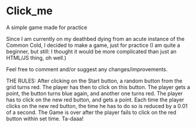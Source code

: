 # Click_me
A simple game made for practice

Since I am currently on my deathbed dying from an acute instance of the Common Cold, I decided to make a game, just for practice (I am quite a beginner, but still: I thought it would be more complicated than just an HTML/JS thing, oh well.)

Feel free to comment and/or suggest any changes/improvements.

THE RULES:
After clicking on the Start button, a random button from the grid turns red. The player has then to click on this button. The player gets a point, the button turns blue again, and another one turns red. The player has to click on the new red button, and gets a point. Each time the player clicks on the new red button, the time he has to do so is reduced by a 0.01 of a second. The Game is over after the player fails to click on the red button within set time. Ta-daaa!
